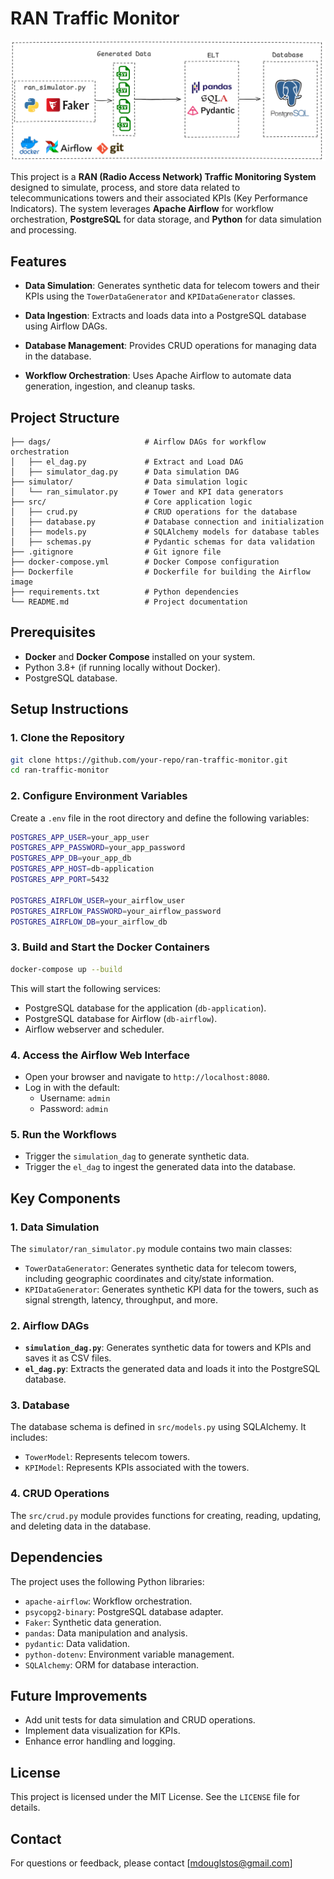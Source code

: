 # RAN Traffic Monitor

![Project Architecture](assets/diagram.png)

This project is a **RAN (Radio Access Network) Traffic Monitoring System** designed to simulate, process, and store data related to telecommunications towers and their associated KPIs (Key Performance Indicators). The system leverages **Apache Airflow** for workflow orchestration, **PostgreSQL** for data storage, and **Python** for data simulation and processing.

## Features
- **Data Simulation**: Generates synthetic data for telecom towers and their KPIs using the `TowerDataGenerator` and `KPIDataGenerator` classes.

- **Data Ingestion**: Extracts and loads data into a PostgreSQL database using Airflow DAGs.

- **Database Management**: Provides CRUD operations for managing data in the database.

- **Workflow Orchestration**: Uses Apache Airflow to automate data generation, ingestion, and cleanup tasks.

## Project Structure
```
├── dags/                     # Airflow DAGs for workflow orchestration
│   ├── el_dag.py             # Extract and Load DAG
│   ├── simulator_dag.py      # Data simulation DAG
├── simulator/                # Data simulation logic
│   └── ran_simulator.py      # Tower and KPI data generators
├── src/                      # Core application logic
│   ├── crud.py               # CRUD operations for the database
│   ├── database.py           # Database connection and initialization
│   ├── models.py             # SQLAlchemy models for database tables
│   ├── schemas.py            # Pydantic schemas for data validation
├── .gitignore                # Git ignore file
├── docker-compose.yml        # Docker Compose configuration
├── Dockerfile                # Dockerfile for building the Airflow image
├── requirements.txt          # Python dependencies
└── README.md                 # Project documentation
```
## Prerequisites

- **Docker** and **Docker Compose** installed on your system.
- Python 3.8+ (if running locally without Docker).
- PostgreSQL database.

## Setup Instructions

### 1. Clone the Repository

```bash
git clone https://github.com/your-repo/ran-traffic-monitor.git
cd ran-traffic-monitor
```
### 2. Configure Environment Variables
Create a `.env` file in the root directory and define the following variables:

```bash
POSTGRES_APP_USER=your_app_user
POSTGRES_APP_PASSWORD=your_app_password
POSTGRES_APP_DB=your_app_db
POSTGRES_APP_HOST=db-application
POSTGRES_APP_PORT=5432

POSTGRES_AIRFLOW_USER=your_airflow_user
POSTGRES_AIRFLOW_PASSWORD=your_airflow_password
POSTGRES_AIRFLOW_DB=your_airflow_db
```
### 3. Build and Start the Docker Containers
```bash
docker-compose up --build
```
This will start the following services:

- PostgreSQL database for the application (`db-application`).
- PostgreSQL database for Airflow (`db-airflow`).
- Airflow webserver and scheduler.
### 4.  Access the Airflow Web Interface
- Open your browser and navigate to `http://localhost:8080`.
- Log in with the default:
    - Username: `admin`
    - Password: `admin`
### 5. Run the Workflows
- Trigger the `simulation_dag` to generate synthetic data.
- Trigger the `el_dag` to ingest the generated data into the database.

## Key Components
### 1. Data Simulation
The `simulator/ran_simulator.py` module contains two main classes:

- `TowerDataGenerator`: Generates synthetic data for telecom towers, including geographic coordinates and city/state information.
- `KPIDataGenerator`: Generates synthetic KPI data for the towers, such as signal strength, latency, throughput, and more.
### 2. Airflow DAGs

- **`simulation_dag.py`**: Generates synthetic data for towers and KPIs and saves it as CSV files.
- **`el_dag.py`**: Extracts the generated data and loads it into the PostgreSQL database.
### 3. Database

The database schema is defined in `src/models.py` using SQLAlchemy. It includes:

- `TowerModel`: Represents telecom towers.
- `KPIModel`: Represents KPIs associated with the towers.
### 4. CRUD Operations

The `src/crud.py` module provides functions for creating, reading, updating, and deleting data in the database.

## Dependencies

The project uses the following Python libraries:

- `apache-airflow`: Workflow orchestration.
- `psycopg2-binary`: PostgreSQL database adapter.
- `Faker`: Synthetic data generation.
- `pandas`: Data manipulation and analysis.
- `pydantic`: Data validation.
- `python-dotenv`: Environment variable management.
- `SQLAlchemy`: ORM for database interaction.
## Future Improvements

- Add unit tests for data simulation and CRUD operations.
- Implement data visualization for KPIs.
- Enhance error handling and logging.

## License

This project is licensed under the MIT License. See the `LICENSE` file for details.

## Contact

For questions or feedback, please contact [mdouglstos@gmail.com]
